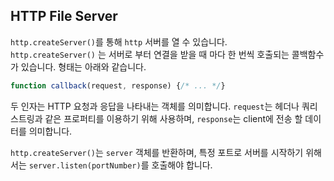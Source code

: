 ## HTTP File Server

`http.createServer()`를 통해 `http` 서버를 열 수 있습니다.<br/>
`http.createServer()` 는 서버로 부터 연결을 받을 때 마다 한 번씩 호출되는 콜백함수가 있습니다. 형태는 아래와 같습니다. <br/>

```javascript
function callback(request, response) {/* ... */}
```

두 인자는 HTTP 요청과 응답을 나타내는 객체를 의미합니다. `request`는 헤더나 쿼리 스트링과 같은 프로퍼티를 이용하기 위해 사용하며, `response`는 client에 전송 할 데이터를 의미합니다.

`http.createServer()`는 `server` 객체를 반환하며, 특정 포트로 서버를 시작하기 위해서는 `server.listen(portNumber)`를 호출해야 합니다. 